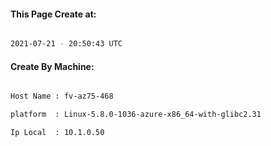
   
#### This Page Create at:

```bash

2021-07-21 - 20:50:43 UTC

```

#### Create By Machine:

```bash

Host Name : fv-az75-468

platform  : Linux-5.8.0-1036-azure-x86_64-with-glibc2.31

Ip Local  : 10.1.0.50

```

